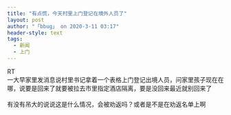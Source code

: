 ```yaml
---
title: "有点慌，今天村里上门登记在境外人员了"
layout: post
author: "「bbug」 on 2020-3-11 03:17"
header-style: text
tags:
  - 新闻
  - 上门
---
```


<head></head>
<body>
  RT
 <br> 一大早家里发消息说村里书记拿着一个表格上门登记出境人员，问家里孩子现在在哪，说要是回来了就要被拉去市里指定酒店隔离，要是没回来最近就别回来了
 <br> 
 <br> 有没有吊大的说说这是什么情况，会被劝返吗？或者是不是在劝返名单上啊
 <br>
</body>


